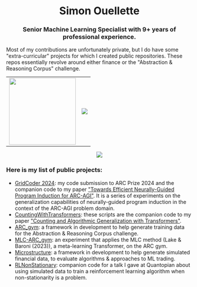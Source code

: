 
<h1 align="center">Simon Ouellette</h1>

</p>

<h3 align="center">Senior Machine Learning Specialist with 9+ years of professional experience.</h3>

Most of my contributions are unfortunately private, but I do have some "extra-curricular" projects for which I created public repositories. These repos essentially revolve around either finance or the "Abstraction & Reasoning Corpus" challenge.

<div align="center">  
<table style="margin: 0 auto; border-style: none; width:100%">
  <tr>
    <td><img height="180em" src="https://github-readme-streak-stats.herokuapp.com/?user=SimonOuellette35&hide_border=true"></td>
       <td><img src="https://github-readme-stats-two-nu-79.vercel.app/api/top-langs/?username=SimonOuellette35&layout=compact&theme=light&hide=jupyter%20notebook"></td>
  </tr> 
</table>
</div>

<p align="center">
<img src="https://github-readme-stats-two-nu-79.vercel.app/api?username=SimonOuellette35&show_icons=true&bg_color=00000002">
</p>

### Here is my list of public projects:
* [GridCoder 2024](https://github.com/SimonOuellette35/GridCoder2024): my code submission to ARC Prize 2024 and the companion code to my paper ["Towards Efficient Neurally-Guided Program Induction for ARC-AGI"](https://arxiv.org/abs/2411.17708). It is a series of experiments on the generalization capabilities of neurally-guided program induction in the context of the ARC-AGI problem domain.
* [CountingWithTransformers](https://github.com/SimonOuellette35/CountingWithTransformers): these scripts are the companion code to my paper ["Counting and Algorithmic Generalization with Transformers"](https://arxiv.org/abs/2310.08661).
* [ARC_gym](https://github.com/SimonOuellette35/ARC_gym): a framework in development to help generate training data for the Abstraction & Reasoning Corpus challenge.
* [MLC-ARC_gym](https://github.com/SimonOuellette35/MLC-ARC_gym): an experiment that applies the MLC method (Lake & Baroni (2023)), a meta-learning Transformer, on the ARC gym.
* [Microstructure](https://github.com/SimonOuellette35/Microstructure): a framework in development to help generate simulated financial data, to evaluate algorithms & approaches to ML trading.
* [RLNonStationary](https://github.com/SimonOuellette35/RLNonStationary): companion code for a talk I gave at Quantopian about using simulated data to train a reinforcement learning algorithm when non-stationarity is a problem.
